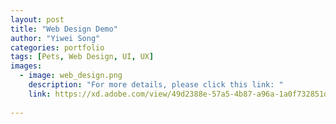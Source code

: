 ```yaml
---
layout: post
title: "Web Design Demo"
author: "Yiwei Song"
categories: portfolio
tags: [Pets, Web Design, UI, UX]
images:
  - image: web_design.png
    description: "For more details, please click this link: "
    link: https://xd.adobe.com/view/49d2388e-57a5-4b87-a96a-1a0f732851d7-1c81/
    
---
```

